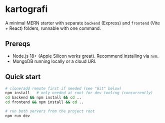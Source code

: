 # kartografi

A minimal MERN starter with separate `backend` (Express) and `frontend` (Vite + React) folders, runnable with one command.

## Prereqs
- Node.js 18+ (Apple Silicon works great). Recommend installing via `nvm`.
- MongoDB running locally or a cloud URI.

## Quick start
```bash
# clone/add remote first if needed (see "Git" below)
npm install   # only needed at root for dev tooling (concurrently)
cd backend && npm install && cd ..
cd frontend && npm install && cd ..

# run both servers from the project root
npm run dev
